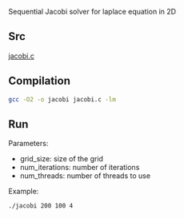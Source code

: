 Sequential Jacobi solver for laplace equation in 2D

## Src
[jacobi.c](jacobi.c)

## Compilation
```bash
gcc -O2 -o jacobi jacobi.c -lm
```

## Run

Parameters:
- grid_size: size of the grid
- num_iterations: number of iterations
- num_threads: number of threads to use

Example:
```bash
./jacobi 200 100 4 
```